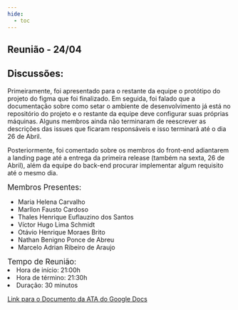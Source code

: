 ```yaml
---
hide:
  - toc
---
```

## Reunião - 24/04
## Discussões:

Primeiramente, foi apresentado para o restante da equipe o protótipo do projeto do figma que foi finalizado. Em seguida, foi falado que a documentação sobre como setar o ambiente de desenvolvimento já está no repositório do projeto e o restante da equipe deve configurar suas próprias máquinas. Alguns membros ainda não terminaram de reescrever as descrições das issues que ficaram responsáveis e isso terminará até o dia 26 de Abril.

Posteriormente, foi comentado sobre os membros do front-end adiantarem a landing page até a entrega da primeira release (também na sexta, 26 de Abril), além da equipe do back-end procurar implementar algum requisito até o mesmo dia.


<div style="font-size: 17px; width: 200px;"> Membros Presentes:</div>

<div style="font-size: 14px; width: 500px;">
<ul>
<li>Maria Helena Carvalho</li>
<li>Marllon Fausto Cardoso</li>
<li>Thales Henrique Euflauzino dos Santos </li>
<li>Víctor Hugo Lima Schmidt</li>
<li>Otávio Henrique Moraes Brito</li>
<li>Nathan Benigno Ponce de Abreu</li>
<li>Marcelo Adrian Ribeiro de Araujo</li>
</ul>
</div>


<div style="font-size: 17px; width 200px;"> Tempo de Reunião: </div>
<div style="font-size: 14px; width: 500px;">
<li>Hora de início: 21:00h</li>
<li>Hora de término: 21:30h</li>
<li>Duração: 30 minutos</li>
</div>

<a href="https://docs.google.com/document/d/18Dx8JvBTkDPH0d5h2FJZrZmeqZW3WFDXwnMdxndStHk/edit?usp=sharing">Link para o Documento da ATA do Google Docs</a>
